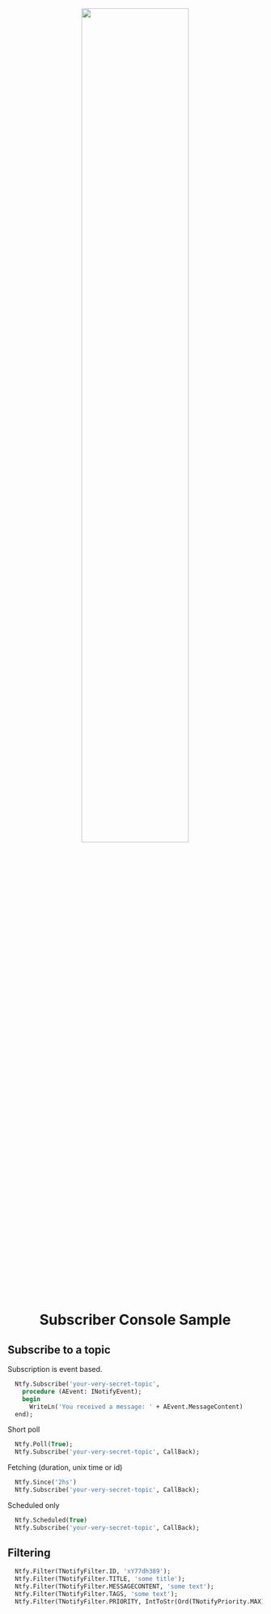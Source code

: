 <div align="center">
  <img src="../../../img/delphi-notify.png" width="65%">
</div>

<div align="center">

# Subscriber Console Sample

</div>

## Subscribe to a topic

Subscription is event based. 

``` pascal
  Ntfy.Subscribe('your-very-secret-topic', 
    procedure (AEvent: INotifyEvent);
    begin
      WriteLn('You received a message: ' + AEvent.MessageContent)
  end);

```

Short poll

``` pascal
  Ntfy.Poll(True);
  Ntfy.Subscribe('your-very-secret-topic', CallBack);
```

Fetching (duration, unix time or id)

``` pascal
  Ntfy.Since('2hs')
  Ntfy.Subscribe('your-very-secret-topic', CallBack);
```


Scheduled only

``` pascal
  Ntfy.Scheduled(True)
  Ntfy.Subscribe('your-very-secret-topic', CallBack);
```

## Filtering

``` pascal
  Ntfy.Filter(TNotifyFilter.ID, 'xY77dh389');
  Ntfy.Filter(TNotifyFilter.TITLE, 'some title');
  Ntfy.Filter(TNotifyFilter.MESSAGECONTENT, 'some text');
  Ntfy.Filter(TNotifyFilter.TAGS, 'some text');
  Ntfy.Filter(TNotifyFilter.PRIORITY, IntToStr(Ord(TNotifyPriority.MAX)));      
```